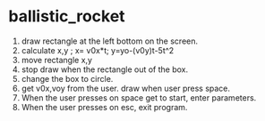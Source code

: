 # ballistic_rocket

1. draw rectangle at the left bottom on the screen.
2. calculate x,y ; x= v0x*t; y=yo-(v0y)t-5t^2
3. move rectangle x,y
4. stop draw when the rectangle out of the box.
5. change the box to circle.
6. get v0x,voy from the user. draw when user press space.
7. When the user presses on space get to start, enter parameters.
8. When the user presses on esc, exit program.
